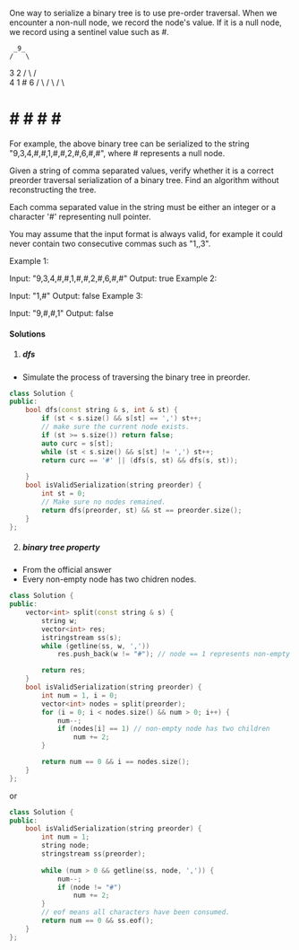 One way to serialize a binary tree is to use pre-order traversal. When we encounter a non-null node, we record the node's value. If it is a null node, we record using a sentinel value such as #.

     _9_
    /   \
   3     2
  / \   / \
 4   1  #  6
/ \ / \   / \
# # # #   # #
For example, the above binary tree can be serialized to the string "9,3,4,#,#,1,#,#,2,#,6,#,#", where # represents a null node.

Given a string of comma separated values, verify whether it is a correct preorder traversal serialization of a binary tree. Find an algorithm without reconstructing the tree.

Each comma separated value in the string must be either an integer or a character '#' representing null pointer.

You may assume that the input format is always valid, for example it could never contain two consecutive commas such as "1,,3".

Example 1:

Input: "9,3,4,#,#,1,#,#,2,#,6,#,#"
Output: true
Example 2:

Input: "1,#"
Output: false
Example 3:

Input: "9,#,#,1"
Output: false

#### Solutions

1. ##### dfs

- Simulate the process of traversing the binary tree in preorder.

```cpp
class Solution {
public:
    bool dfs(const string & s, int & st) {
        if (st < s.size() && s[st] == ',') st++;
        // make sure the current node exists.
        if (st >= s.size()) return false;
        auto curc = s[st];
        while (st < s.size() && s[st] != ',') st++;
        return curc == '#' || (dfs(s, st) && dfs(s, st));
        
    }
    bool isValidSerialization(string preorder) {
        int st = 0;
        // Make sure no nodes remained.
        return dfs(preorder, st) && st == preorder.size();
    }
};
```

2. ##### binary tree property

- From the official answer
- Every non-empty node has two chidren nodes.

```cpp
class Solution {
public:
    vector<int> split(const string & s) {
        string w;
        vector<int> res;
        istringstream ss(s);
        while (getline(ss, w, ','))
            res.push_back(w != "#"); // node == 1 represents non-empty node

        return res;
    }
    bool isValidSerialization(string preorder) {
        int num = 1, i = 0;
        vector<int> nodes = split(preorder);
        for (i = 0; i < nodes.size() && num > 0; i++) {
            num--;
            if (nodes[i] == 1) // non-empty node has two children
                num += 2;
        }

        return num == 0 && i == nodes.size();
    }
};
```

or

```cpp
class Solution {
public:
    bool isValidSerialization(string preorder) {
        int num = 1;
        string node;
        stringstream ss(preorder);
        
        while (num > 0 && getline(ss, node, ',')) {
            num--;
            if (node != "#")
                num += 2;
        }
        // eof means all characters have been consumed.
        return num == 0 && ss.eof(); 
    }
};
```